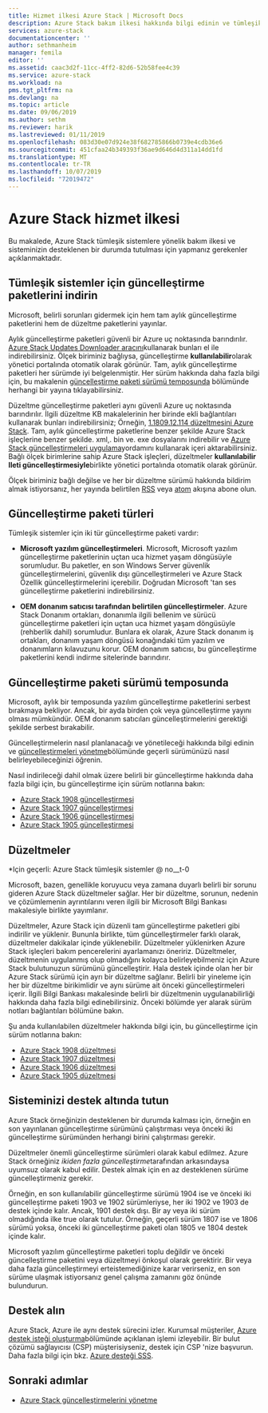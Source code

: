 ```yaml
---
title: Hizmet ilkesi Azure Stack | Microsoft Docs
description: Azure Stack bakım ilkesi hakkında bilgi edinin ve tümleşik bir sistemin desteklenen bir durumda tutulması.
services: azure-stack
documentationcenter: ''
author: sethmanheim
manager: femila
editor: ''
ms.assetid: caac3d2f-11cc-4ff2-82d6-52b58fee4c39
ms.service: azure-stack
ms.workload: na
pms.tgt_pltfrm: na
ms.devlang: na
ms.topic: article
ms.date: 09/06/2019
ms.author: sethm
ms.reviewer: harik
ms.lastreviewed: 01/11/2019
ms.openlocfilehash: 083d30e07d924e38f682785866b0739e4cdb36e6
ms.sourcegitcommit: 451cfaa24b349393f36ae9d646d4d311a14dd1fd
ms.translationtype: MT
ms.contentlocale: tr-TR
ms.lasthandoff: 10/07/2019
ms.locfileid: "72019472"
---
```

# <a name="azure-stack-servicing-policy"></a>Azure Stack hizmet ilkesi

Bu makalede, Azure Stack tümleşik sistemlere yönelik bakım ilkesi ve sisteminizin desteklenen bir durumda tutulması için yapmanız gerekenler açıklanmaktadır.

## <a name="download-update-packages-for-integrated-systems"></a>Tümleşik sistemler için güncelleştirme paketlerini indirin

Microsoft, belirli sorunları gidermek için hem tam aylık güncelleştirme paketlerini hem de düzeltme paketlerini yayınlar.

Aylık güncelleştirme paketleri güvenli bir Azure uç noktasında barındırılır. [Azure Stack Updates Downloader aracını](https://aka.ms/azurestackupdatedownload)kullanarak bunları el ile indirebilirsiniz. Ölçek biriminiz bağlıysa, güncelleştirme **kullanılabilir**olarak yönetici portalında otomatik olarak görünür. Tam, aylık güncelleştirme paketleri her sürümde iyi belgelenmiştir. Her sürüm hakkında daha fazla bilgi için, bu makalenin [güncelleştirme paketi sürümü temposunda](#update-package-release-cadence) bölümünde herhangi bir yayına tıklayabilirsiniz.

Düzeltme güncelleştirme paketleri aynı güvenli Azure uç noktasında barındırılır. İlgili düzeltme KB makalelerinin her birinde ekli bağlantıları kullanarak bunları indirebilirsiniz; Örneğin, [1.1809.12.114 düzeltmesini Azure Stack](https://support.microsoft.com/help/4481548/azure-stack-hotfix-1-1809-12-114). Tam, aylık güncelleştirme paketlerine benzer şekilde Azure Stack işleçlerine benzer şekilde. xml,. bin ve. exe dosyalarını indirebilir ve [Azure Stack güncelleştirmeleri uygulama](azure-stack-apply-updates.md)yordamını kullanarak içeri aktarabilirsiniz. Bağlı ölçek birimlerine sahip Azure Stack işleçleri, düzeltmeler **kullanılabilir Ileti güncelleştirmesiyle**birlikte yönetici portalında otomatik olarak görünür.

Ölçek biriminiz bağlı değilse ve her bir düzeltme sürümü hakkında bildirim almak istiyorsanız, her yayında belirtilen [RSS](https://support.microsoft.com/app/content/api/content/feeds/sap/en-us/32d322a8-acae-202d-e9a9-7371dccf381b/rss) veya [atom](https://support.microsoft.com/app/content/api/content/feeds/sap/en-us/32d322a8-acae-202d-e9a9-7371dccf381b/atom) akışına abone olun.

## <a name="update-package-types"></a>Güncelleştirme paketi türleri

Tümleşik sistemler için iki tür güncelleştirme paketi vardır:

- **Microsoft yazılım güncelleştirmeleri**. Microsoft, Microsoft yazılım güncelleştirme paketlerinin uçtan uca hizmet yaşam döngüsüyle sorumludur. Bu paketler, en son Windows Server güvenlik güncelleştirmelerini, güvenlik dışı güncelleştirmeleri ve Azure Stack Özellik güncelleştirmelerini içerebilir. Doğrudan Microsoft 'tan ses güncelleştirme paketlerini indirebilirsiniz.

- **OEM donanım satıcısı tarafından belirtilen güncelleştirmeler**. Azure Stack Donanım ortakları, donanımla ilgili bellenim ve sürücü güncelleştirme paketleri için uçtan uca hizmet yaşam döngüsüyle (rehberlik dahil) sorumludur. Bunlara ek olarak, Azure Stack donanım iş ortakları, donanım yaşam döngüsü konağındaki tüm yazılım ve donanımların kılavuzunu korur. OEM donanım satıcısı, bu güncelleştirme paketlerini kendi indirme sitelerinde barındırır.

## <a name="update-package-release-cadence"></a>Güncelleştirme paketi sürümü temposunda

Microsoft, aylık bir temposunda yazılım güncelleştirme paketlerini serbest bırakmaya bekliyor. Ancak, bir ayda birden çok veya güncelleştirme yayını olması mümkündür. OEM donanım satıcıları güncelleştirmelerini gerektiği şekilde serbest bırakabilir.

Güncelleştirmelerin nasıl planlanacağı ve yönetileceği hakkında bilgi edinin ve [güncelleştirmeleri yönetme](azure-stack-updates.md)bölümünde geçerli sürümünüzü nasıl belirleyebileceğinizi öğrenin.

Nasıl indirileceği dahil olmak üzere belirli bir güncelleştirme hakkında daha fazla bilgi için, bu güncelleştirme için sürüm notlarına bakın:

- [Azure Stack 1908 güncelleştirmesi](/azure-stack/operator/release-notes?view=azs-1908)
- [Azure Stack 1907 güncelleştirmesi](/azure-stack/operator/release-notes?view=azs-1907)
- [Azure Stack 1906 güncelleştirmesi](/azure-stack/operator/release-notes?view=azs-1906)
- [Azure Stack 1905 güncelleştirmesi](/azure-stack/operator/release-notes?view=azs-1905)

## <a name="hotfixes"></a>Düzeltmeler

*Için geçerli: Azure Stack tümleşik sistemler @ no__t-0

Microsoft, bazen, genellikle koruyucu veya zamana duyarlı belirli bir sorunu gideren Azure Stack düzeltmeler sağlar.  Her bir düzeltme, sorunun, nedenin ve çözümlemenin ayrıntılarını veren ilgili bir Microsoft Bilgi Bankası makalesiyle birlikte yayımlanır.

Düzeltmeler, Azure Stack için düzenli tam güncelleştirme paketleri gibi indirilir ve yüklenir. Bununla birlikte, tüm güncelleştirmeler farklı olarak, düzeltmeler dakikalar içinde yüklenebilir. Düzeltmeler yüklenirken Azure Stack işleçleri bakım pencerelerini ayarlamanızı öneririz. Düzeltmeler, düzeltmenin uygulanmış olup olmadığını kolayca belirleyebilmeniz için Azure Stack bulutunuzun sürümünü güncelleştirir. Hala destek içinde olan her bir Azure Stack sürümü için ayrı bir düzeltme sağlanır. Belirli bir yineleme için her bir düzeltme birikimlidir ve aynı sürüme ait önceki güncelleştirmeleri içerir. İlgili Bilgi Bankası makalesinde belirli bir düzeltmenin uygulanabilirliği hakkında daha fazla bilgi edinebilirsiniz. Önceki bölümde yer alarak sürüm notları bağlantıları bölümüne bakın.

Şu anda kullanılabilen düzeltmeler hakkında bilgi için, bu güncelleştirme için sürüm notlarına bakın:

- [Azure Stack 1908 düzeltmesi](/azure-stack/operator/release-notes?view=azs-1908#hotfixes-1908)
- [Azure Stack 1907 düzeltmesi](/azure-stack/operator/release-notes?view=azs-1907#hotfixes-1907)
- [Azure Stack 1906 düzeltmesi](/azure-stack/operator/release-notes?view=azs-1906#hotfixes-1906)
- [Azure Stack 1905 düzeltmesi](/azure-stack/operator/release-notes?view=azs-1905#hotfixes-1905)

## <a name="keep-your-system-under-support"></a>Sisteminizi destek altında tutun

Azure Stack örneğinizin desteklenen bir durumda kalması için, örneğin en son yayınlanan güncelleştirme sürümünü çalıştırması veya önceki iki güncelleştirme sürümünden herhangi birini çalıştırması gerekir.

Düzeltmeler önemli güncelleştirme sürümleri olarak kabul edilmez. Azure Stack örneğiniz *ikiden fazla güncelleştirme*tarafından arkasındaysa uyumsuz olarak kabul edilir. Destek almak için en az desteklenen sürüme güncelleştirmeniz gerekir.

Örneğin, en son kullanılabilir güncelleştirme sürümü 1904 ise ve önceki iki güncelleştirme paketi 1903 ve 1902 sürümleriyse, her iki 1902 ve 1903 de destek içinde kalır. Ancak, 1901 destek dışı. Bir ay veya iki sürüm olmadığında ilke true olarak tutulur. Örneğin, geçerli sürüm 1807 ise ve 1806 sürümü yoksa, önceki iki güncelleştirme paketi olan 1805 ve 1804 destek içinde kalır.

Microsoft yazılım güncelleştirme paketleri toplu değildir ve önceki güncelleştirme paketini veya düzeltmeyi önkoşul olarak gerektirir. Bir veya daha fazla güncelleştirmeyi erteistemediğinize karar verirseniz, en son sürüme ulaşmak istiyorsanız genel çalışma zamanını göz önünde bulundurun.

## <a name="get-support"></a>Destek alın

Azure Stack, Azure ile aynı destek sürecini izler. Kurumsal müşteriler, [Azure destek isteği oluşturma](https://docs.microsoft.com/azure/azure-supportability/how-to-create-azure-support-request)bölümünde açıklanan işlemi izleyebilir. Bir bulut çözümü sağlayıcısı (CSP) müşterisiyseniz, destek için CSP 'nize başvurun. Daha fazla bilgi için bkz. [Azure desteği SSS](https://azure.microsoft.com/support/faq/).

## <a name="next-steps"></a>Sonraki adımlar

- [Azure Stack güncelleştirmelerini yönetme](azure-stack-updates.md)
